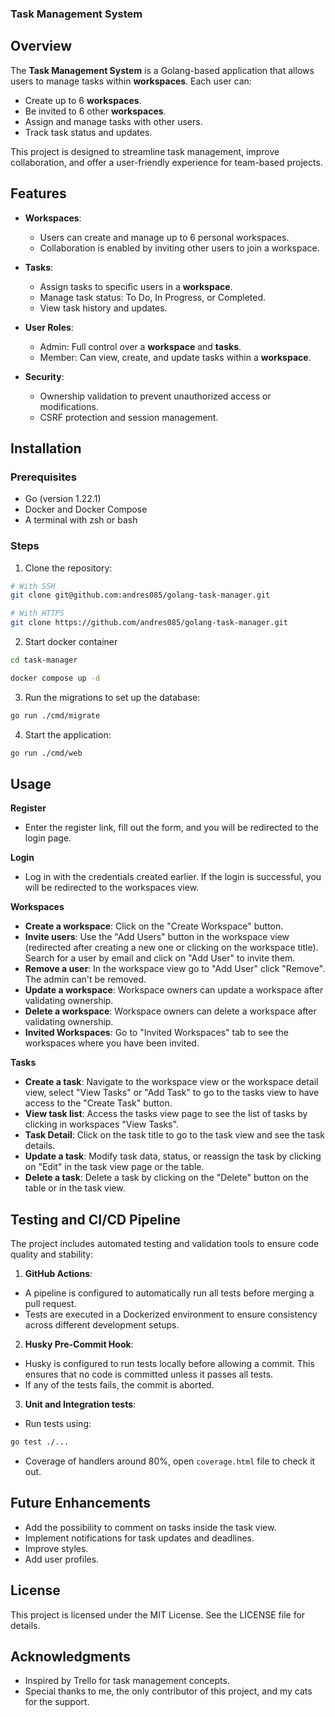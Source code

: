 ### Task Management System

## Overview

The **Task Management System** is a Golang-based application that allows users to manage tasks within **workspaces**. Each user can:

- Create up to 6 **workspaces**.
- Be invited to 6 other **workspaces**.
- Assign and manage tasks with other users.
- Track task status and updates.

This project is designed to streamline task management, improve collaboration, and offer a user-friendly experience for team-based projects.

## Features

- **Workspaces**:
    - Users can create and manage up to 6 personal workspaces.
    - Collaboration is enabled by inviting other users to join a workspace.

- **Tasks**:
    - Assign tasks to specific users in a **workspace**.
    - Manage task status: To Do, In Progress, or Completed.
    - View task history and updates.
- **User Roles**:
    - Admin: Full control over a **workspace** and **tasks**.
    - Member: Can view, create, and update tasks within a **workspace**.
- **Security**:
    - Ownership validation to prevent unauthorized access or modifications.
    - CSRF protection and session management.


## Installation
### Prerequisites
- Go (version 1.22.1)
- Docker and Docker Compose
- A terminal with zsh or bash

### Steps
1. Clone the repository:

```bash
# With SSH
git clone git@github.com:andres085/golang-task-manager.git

# With HTTPS
git clone https://github.com/andres085/golang-task-manager.git
``` 

2. Start docker container
```bash
cd task-manager

docker compose up -d
```

3. Run the migrations to set up the database:
```bash
go run ./cmd/migrate
```

4. Start the application:
```bash
go run ./cmd/web
```

## Usage

**Register**
- Enter the register link, fill out the form, and you will be redirected to the login page.

**Login**
- Log in with the credentials created earlier. If the login is successful, you will be redirected to the workspaces view.

**Workspaces**
- **Create a workspace**: Click on the "Create Workspace" button.
- **Invite users**: Use the "Add Users" button in the workspace view (redirected after creating a new one or clicking on the workspace title). Search for a user by email and click on "Add User" to invite them.
- **Remove a user**: In the workspace view go to "Add User" click "Remove". The admin can't be removed.
- **Update a workspace**: Workspace owners can update a workspace after validating ownership.
- **Delete a workspace**: Workspace owners can delete a workspace after validating ownership.
- **Invited Workspaces**: Go to "Invited Workspaces" tab to see the workspaces where you have been invited.

**Tasks**
- **Create a task**: Navigate to the workspace view or the workspace detail view, select "View Tasks" or "Add Task" to go to the tasks view to have access to the "Create Task" button.
- **View task list**: Access the tasks view page to see the list of tasks by clicking in workspaces "View Tasks".
- **Task Detail**: Click on the task title to go to the task view and see the task details.
- **Update a task**: Modify task data, status, or reassign the task by clicking on "Edit" in the task view page or the table.
- **Delete a task**: Delete a task by clicking on the "Delete" button on the table or in the task view.

## Testing and CI/CD Pipeline
The project includes automated testing and validation tools to ensure code quality and stability:
1. **GitHub Actions**:
- A pipeline is configured to automatically run all tests before merging a pull request.
- Tests are executed in a Dockerized environment to ensure consistency across different development setups.

2. **Husky Pre-Commit Hook**:
- Husky is configured to run tests locally before allowing a commit. This ensures that no code is committed unless it passes all tests.
- If any of the tests fails, the commit is aborted.

3. **Unit and Integration tests**:
- Run tests using:
```bash
go test ./...
```
- Coverage of handlers around 80%, open `coverage.html` file to check it out.

## Future Enhancements
- Add the possibility to comment on tasks inside the task view.
- Implement notifications for task updates and deadlines.
- Improve styles.
- Add user profiles.

## License
This project is licensed under the MIT License. See the LICENSE file for details.

## Acknowledgments
- Inspired by Trello for task management concepts.
- Special thanks to me, the only contributor of this project, and my cats for the support.
